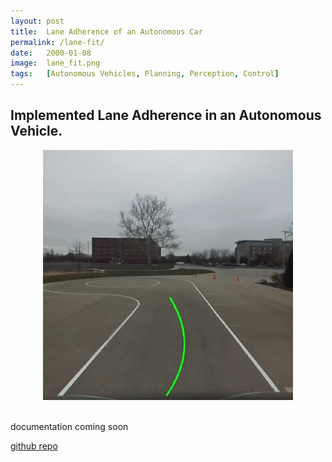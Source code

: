 ```yaml
---
layout: post
title:  Lane Adherence of an Autonomous Car
permalink: /lane-fit/
date:   2000-01-08
image:  lane_fit.png
tags:   [Autonomous Vehicles, Planning, Perception, Control]
---
```

## Implemented Lane Adherence in an Autonomous Vehicle.

<center><img src="/img/lane_fit.png" alt="Lane Fit" height="400" width="400"></center>
<br>

documentation coming soon

[github repo](https://github.com/ashwathkart/lane-adherence.git)